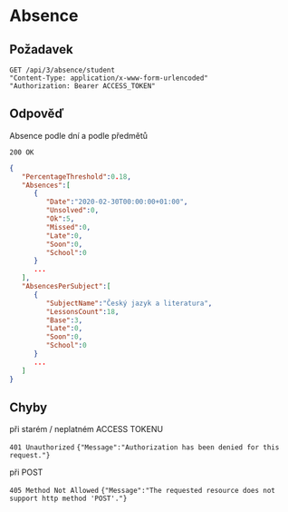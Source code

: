 # Absence

## Požadavek
```
GET /api/3/absence/student
"Content-Type: application/x-www-form-urlencoded"
"Authorization: Bearer ACCESS_TOKEN"
```

## Odpověď

Absence podle dní a podle předmětů

```200 OK```
``` json
{
   "PercentageThreshold":0.18,
   "Absences":[
      {
         "Date":"2020-02-30T00:00:00+01:00",
         "Unsolved":0,
         "Ok":5,
         "Missed":0,
         "Late":0,
         "Soon":0,
         "School":0
      }
	  ...
   ],
   "AbsencesPerSubject":[
      {
         "SubjectName":"Český jazyk a literatura",
         "LessonsCount":18,
         "Base":3,
         "Late":0,
         "Soon":0,
         "School":0
      }
	  ...
   ]
}
```

## Chyby

při starém / neplatném ACCESS TOKENU

```401 Unauthorized```
```{"Message":"Authorization has been denied for this request."}```

při POST

```405 Method Not Allowed```
```{"Message":"The requested resource does not support http method 'POST'."} ```




